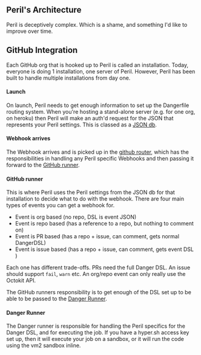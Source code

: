 ## Peril's Architecture

Peril is deceptively complex. Which is a shame, and something I'd like to improve over time.

## GitHub Integration

Each GitHub org that is hooked up to Peril is called an installation. Today, everyone is doing 1 installation, one
server of Peril. However, Peril has been built to handle multiple installations from day one.

#### Launch

On launch, Peril needs to get enough information to set up the Dangerfile routing system. When you're hosting a
stand-alone server (e.g. for one org, on heroku) then Peril will make an auth'd request for the JSON that represents
your Peril settings. This is classed as a [JSON db][json_db].

#### Webhook arrives

The Webhook arrives and is picked up in the [github router][gh_router], which has the responsibilities in handling any
Peril specific Webhooks and then passing it forward to the [GitHub runner][gh_runner].

#### GitHub runner

This is where Peril uses the Peril settings from the JSON db for that installation to decide what to do with the
webhook. There are four main types of events you can get a webhook for.

* Event is org based (no repo, DSL is event JSON)
* Event is repo based (has a reference to a repo, but nothing to comment on)
* Event is PR based (has a repo + issue, can comment, gets normal DangerDSL)
* Event is issue based (has a repo + issue, can comment, gets event DSL )

Each one has different trade-offs. PRs need the full Danger DSL. An issue should support `fail`, `warn` etc. An org/repo
event can only really use the Octokit API.

The GitHub runners responsibility is to get enough of the DSL set up to be able to be passed to the [Danger
Runner][danger_runner].

#### Danger Runner

The Danger runner is responsible for handling the Peril specifics for the Danger DSL, and for executing the job. If you
have a hyper.sh access key set up, then it will execute your job on a sandbox, or it will run the code using the vm2
sandbox inline.

[json_db]: https://github.com/danger/peril/blob/master/source/db/json.ts
[gh_router]: https://github.com/danger/peril/blob/master/source/routing/router.ts
[gh_runner]: https://github.com/danger/peril/blob/master/source/github/events/github_runner.ts#L1
[danger_runner]: https://github.com/danger/peril/blob/master/source/danger/danger_runner.ts

